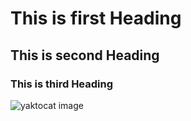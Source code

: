 # This is first Heading 
## This is second Heading 
### This is third Heading


![yaktocat image](https://octodex.github.com/images/yaktocat.png)
